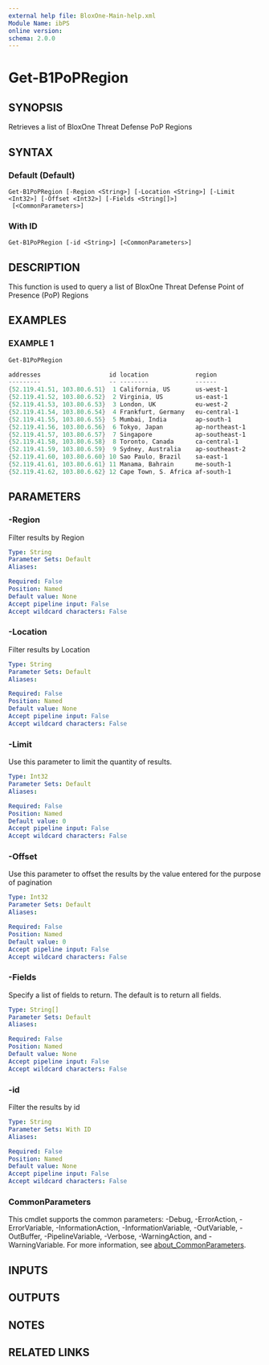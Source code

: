 ```yaml
---
external help file: BloxOne-Main-help.xml
Module Name: ibPS
online version:
schema: 2.0.0
---
```


# Get-B1PoPRegion

## SYNOPSIS
Retrieves a list of BloxOne Threat Defense PoP Regions

## SYNTAX

### Default (Default)
```
Get-B1PoPRegion [-Region <String>] [-Location <String>] [-Limit <Int32>] [-Offset <Int32>] [-Fields <String[]>]
 [<CommonParameters>]
```

### With ID
```
Get-B1PoPRegion [-id <String>] [<CommonParameters>]
```

## DESCRIPTION
This function is used to query a list of BloxOne Threat Defense Point of Presence (PoP) Regions

## EXAMPLES

### EXAMPLE 1
```powershell
Get-B1PoPRegion

addresses                   id location             region
---------                   -- --------             ------
{52.119.41.51, 103.80.6.51}  1 California, US       us-west-1
{52.119.41.52, 103.80.6.52}  2 Virginia, US         us-east-1
{52.119.41.53, 103.80.6.53}  3 London, UK           eu-west-2
{52.119.41.54, 103.80.6.54}  4 Frankfurt, Germany   eu-central-1
{52.119.41.55, 103.80.6.55}  5 Mumbai, India        ap-south-1
{52.119.41.56, 103.80.6.56}  6 Tokyo, Japan         ap-northeast-1
{52.119.41.57, 103.80.6.57}  7 Singapore            ap-southeast-1
{52.119.41.58, 103.80.6.58}  8 Toronto, Canada      ca-central-1
{52.119.41.59, 103.80.6.59}  9 Sydney, Australia    ap-southeast-2
{52.119.41.60, 103.80.6.60} 10 Sao Paulo, Brazil    sa-east-1
{52.119.41.61, 103.80.6.61} 11 Manama, Bahrain      me-south-1
{52.119.41.62, 103.80.6.62} 12 Cape Town, S. Africa af-south-1
```

## PARAMETERS

### -Region
Filter results by Region

```yaml
Type: String
Parameter Sets: Default
Aliases:

Required: False
Position: Named
Default value: None
Accept pipeline input: False
Accept wildcard characters: False
```

### -Location
Filter results by Location

```yaml
Type: String
Parameter Sets: Default
Aliases:

Required: False
Position: Named
Default value: None
Accept pipeline input: False
Accept wildcard characters: False
```

### -Limit
Use this parameter to limit the quantity of results.

```yaml
Type: Int32
Parameter Sets: Default
Aliases:

Required: False
Position: Named
Default value: 0
Accept pipeline input: False
Accept wildcard characters: False
```

### -Offset
Use this parameter to offset the results by the value entered for the purpose of pagination

```yaml
Type: Int32
Parameter Sets: Default
Aliases:

Required: False
Position: Named
Default value: 0
Accept pipeline input: False
Accept wildcard characters: False
```

### -Fields
Specify a list of fields to return.
The default is to return all fields.

```yaml
Type: String[]
Parameter Sets: Default
Aliases:

Required: False
Position: Named
Default value: None
Accept pipeline input: False
Accept wildcard characters: False
```

### -id
Filter the results by id

```yaml
Type: String
Parameter Sets: With ID
Aliases:

Required: False
Position: Named
Default value: None
Accept pipeline input: False
Accept wildcard characters: False
```

### CommonParameters
This cmdlet supports the common parameters: -Debug, -ErrorAction, -ErrorVariable, -InformationAction, -InformationVariable, -OutVariable, -OutBuffer, -PipelineVariable, -Verbose, -WarningAction, and -WarningVariable. For more information, see [about_CommonParameters](http://go.microsoft.com/fwlink/?LinkID=113216).

## INPUTS

## OUTPUTS

## NOTES

## RELATED LINKS
